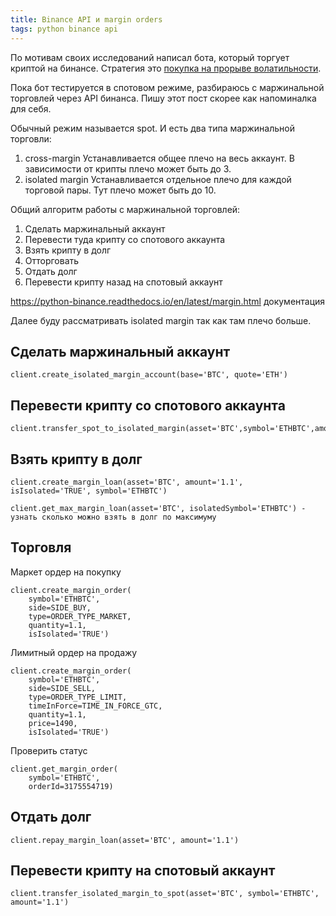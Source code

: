 ```yaml
---
title: Binance API и margin orders
tags: python binance api
---
```

По мотивам своих исследований написал бота, который торгует криптой на бинансе. Стратегия это [покупка на прорыве волатильности](https://zenoftrading.github.io/range-prev-day.html).

Пока бот тестируется в спотовом режиме, разбираюсь с маржинальной торговлей через API бинанса. Пишу этот пост скорее как напоминалка для себя.

Обычный режим называется spot. И есть два типа маржинальной торговли:
1. cross-margin Устанавливается общее плечо на весь аккаунт. В зависимости от крипты плечо может быть до 3.
2. isolated margin Устанавливается отдельное плечо для каждой торговой пары. Тут плечо может быть до 10.

Общий алгоритм работы с маржинальной торговлей:
1. Сделать маржинальный аккаунт
2. Перевести туда крипту со спотового аккаунта
3. Взять крипту в долг
4. Отторговать
5. Отдать долг
6. Перевести крипту назад на спотовый аккаунт

https://python-binance.readthedocs.io/en/latest/margin.html документация

Далее буду рассматривать isolated margin так как там плечо больше.

## Сделать маржинальный аккаунт 

	client.create_isolated_margin_account(base='BTC', quote='ETH')

## Перевести крипту со спотового аккаунта 

	client.transfer_spot_to_isolated_margin(asset='BTC',symbol='ETHBTC',amount='1.1')

## Взять крипту в долг 

	client.create_margin_loan(asset='BTC', amount='1.1', isIsolated='TRUE', symbol='ETHBTC')

	client.get_max_margin_loan(asset='BTC', isolatedSymbol='ETHBTC') - узнать сколько можно взять в долг по максимуму

## Торговля

Маркет ордер на покупку

	client.create_margin_order(
	    symbol='ETHBTC',
	    side=SIDE_BUY,
	    type=ORDER_TYPE_MARKET,
	    quantity=1.1,
	    isIsolated='TRUE')

Лимитный ордер на продажу

	client.create_margin_order(
	    symbol='ETHBTC',
	    side=SIDE_SELL,
	    type=ORDER_TYPE_LIMIT,
	    timeInForce=TIME_IN_FORCE_GTC,
	    quantity=1.1,
	    price=1490,
	    isIsolated='TRUE')

Проверить статус

	client.get_margin_order(
	    symbol='ETHBTC',
	    orderId=3175554719)

## Отдать долг

	client.repay_margin_loan(asset='BTC', amount='1.1')

## Перевести крипту на спотовый аккаунт

	client.transfer_isolated_margin_to_spot(asset='BTC', symbol='ETHBTC', amount='1.1')